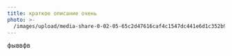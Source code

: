 ```yaml
---
title: краткое описание очень
photo: >-
  /images/upload/media-share-0-02-05-65c2d47616caf4c1547dc441e6d1c352b9b721e05262a2ece302828b9f9d61fa-16cfcc6d-cbfa-497a-83ac-b96e20636dfe.jpg
---
```

фыввфв
